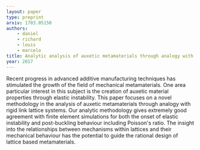 ```yaml
---
layout: paper
type: preprint
arxiv: 1703.05150
authors:
    - daniel
    - richard
    - louis
    - marcelo
title: Analytic analysis of auxetic metamaterials through analogy with rigid link systems
year: 2017
---
```


Recent progress in advanced additive manufacturing techniques has stimulated the growth 
of the field of mechanical metamaterials. One area particular interest in this subject 
is the creation of auxetic material properties through elastic instability. This paper focuses 
on a novel methodology in the analysis of auxetic metamaterials through analogy with rigid 
link lattice systems. Our analytic methodology gives extremely good agreement with finite 
element simulations for both the onset of elastic instability and post-buckling behaviour 
including Poisson's ratio. The insight into the relationships between mechanisms within lattices 
and their mechanical behaviour has the potential to guide the rational design of lattice 
based metamaterials.
